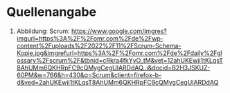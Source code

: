 # Quellenangabe

1. Abbildung: Scrum: https://www.google.com/imgres?imgurl=https%3A%2F%2Fomr.com%2Fde%2Fwp-content%2Fuploads%2F2022%2F11%2FScrum-Schema-Kopie.jpg&imgrefurl=https%3A%2F%2Fomr.com%2Fde%2Fdaily%2Fglossary%2Fscrum%2F&tbnid=cRkra4fkYyO_tM&vet=12ahUKEwji1tKLqsT8AhUMm6QKHRpFC9cQMygCegUIARDdAQ..i&docid=B2H3JSKUZ-60PM&w=766&h=430&q=Scrum&client=firefox-b-d&ved=2ahUKEwji1tKLqsT8AhUMm6QKHRpFC9cQMygCegUIARDdAQ
